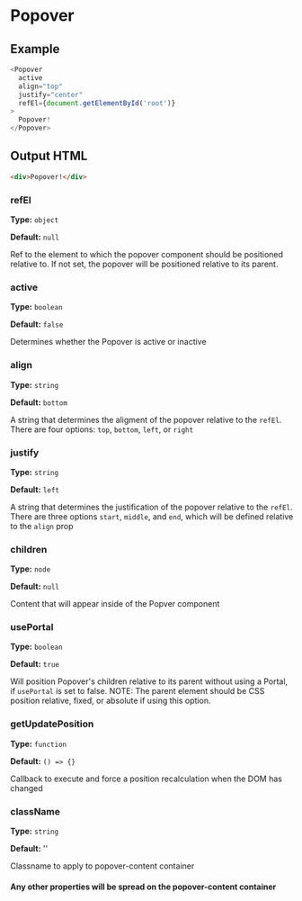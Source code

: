 # Popover

## Example

```js
<Popover
  active
  align="top"
  justify="center"
  refEl={document.getElementById('root')}
>
  Popover!
</Popover>
```

## Output HTML

```html
<div>Popover!</div>
```

### refEl

**Type:** `object`

**Default:** `null`

Ref to the element to which the popover component should be positioned relative to. If not set, the popover will be positioned relative to its parent.

### active

**Type:** `boolean`

**Default:** `false`

Determines whether the Popover is active or inactive

### align

**Type:** `string`

**Default:** `bottom`

A string that determines the aligment of the popover relative to the `refEl`. There are four options: `top`, `bottom`, `left`, or `right`

### justify

**Type:** `string`

**Default:** `left`

A string that determines the justification of the popover relative to the `refEl`. There are three options `start`, `middle`, and `end`, which will be defined relative to the `align` prop

### children

**Type:** `node`

**Default:** `null`

Content that will appear inside of the Popver component

### usePortal

**Type:** `boolean`

**Default:** `true`

Will position Popover's children relative to its parent without using a Portal, if `usePortal` is set to false. NOTE: The parent element should be CSS position relative, fixed, or absolute if using this option.

### getUpdatePosition

**Type:** `function`

**Default:** `() => {}`

Callback to execute and force a position recalculation when the DOM has changed

### className

**Type:** `string`

**Default:** ''

Classname to apply to popover-content container

#### Any other properties will be spread on the popover-content container
